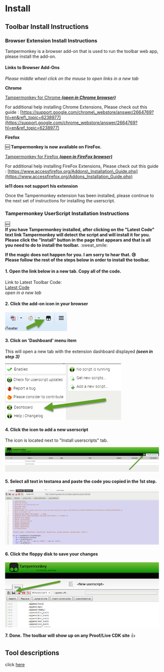 # Install

## Toolbar Install Instructions

### Browser Extension Install Instructions

Tampermonkey is a browser add-on that is used to run the toolbar web app, please install the add-on.

#### Links to Browser Add-Ons 

_Please middle wheel click on the mouse to open links in a new tab_  


**Chrome**  


[Tampermonkey for Chrome _**\(open in Chrome browser\)**_](https://chrome.google.com/webstore/detail/tampermonkey/dhdgffkkebhmkfjojejmpbldmpobfkfo?hl=en)

For additional help installing Chrome Extensions, Please check out this guide : [https://support.google.com/chrome\_webstore/answer/2664769?hl=en&ref\_topic=6238977](https://support.google.com/chrome_webstore/answer/2664769?hl=en&ref_topic=6238977)

**Firefox**  


:new: **Tampermonkey is now available on FireFox.**

[Tampermonkey for Firefox _**\(open in FireFox browser\)**_](https://addons.mozilla.org/en-US/firefox/addon/tampermonkey/)

For additional help installing FireFox Extensions, Please check out this guide : [https://www.accessfirefox.org/Addons\_Installation\_Guide.php](https://www.accessfirefox.org/Addons_Installation_Guide.php)

**ie11 does not support his extension**  


Once the Tampermonkey extension has been installed, please continue to the next set of instructions for installing the userscript.

### Tampermonkey UserScript Installation Instructions

:new:  
 **If you have Tampermonkey installed, after clicking on the "Latest Code" text link Tampermonkey will detect the script and will install it for you. Please click the "Install" button in the page that appears and that is all you need to do to install the toolbar.** :sweat\_smile:

**If the magic does not happen for you. I am sorry to hear that. :cry:**   
**Please follow the rest of the steps below in order to install the toolbar.**   


#### 1. Open the link below in a new tab.  Copy all of the code.

Link to Latest Toolbar Code:  
 [Latest Code](https://raw.githubusercontent.com/cirept/QA_Toolbox/master/assets/js/meta.user.js)  
 _open in a new tab_

#### 2. Click the add-on icon in your browser

![Click Addon Icon](images/png/clickIcon.png)

#### 3. Click on 'Dashboard' menu item 

This will open a new tab with the extension dashboard displayed _**\(seen in step 3\)**_

![Click Dashboard](images/png/clickDashboard.png)

#### 4. Click the icon to add a new userscript 

The icon is located next to "Install userscripts" tab.

![Click New UserScript Icon](images/png/clickNewScript.png)

#### 5. Select all text in textarea and paste the code you copied in the 1st step.

![Paste JS Code](images/png/pasteCode.png)

#### 6. Click the floppy disk to save your changes

![Click Floppy Disk](images/png/clickSave.png)

**7. Done. The toolbar will show up on any Proof/Live CDK site** :thumbsup:

## Tool descriptions

click [here](README.md)

